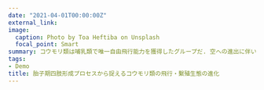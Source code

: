 ```yaml
---
date: "2021-04-01T00:00:00Z"
external_link: 
image:
  caption: Photo by Toa Heftiba on Unsplash
  focal_point: Smart
summary: コウモリ類は哺乳類で唯一自由飛行能力を獲得したグループだ. 空への進出に伴い, 四肢には大規模な形態学的変化が生じた. ではその形態構築プランは一般的な哺乳類に対してどの程度逸脱しているのだろうか？<br><br>-関連論文-<br>Nojiri et al. 2021a <b><i>Developmental Dynamics</i></b>Nojiri et al. <i>in press</i><b><i>Proceedings of the Royal Society B：Biological Sciences</i></b><br><br>
tags:
- Demo
title: 胎子期四肢形成プロセスから捉えるコウモリ類の飛行・繫殖生態の進化
---
```

